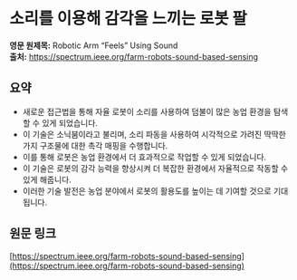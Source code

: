 # 소리를 이용해 감각을 느끼는 로봇 팔

**영문 원제목:** Robotic Arm “Feels” Using Sound  
**출처:** https://spectrum.ieee.org/farm-robots-sound-based-sensing

## 요약
- 새로운 접근법을 통해 자율 로봇이 소리를 사용하여 덤불이 많은 농업 환경을 탐색할 수 있게 되었습니다.
- 이 기술은 소닉붐이라고 불리며, 소리 파동을 사용하여 시각적으로 가려진 딱딱한 가지 구조물에 대한 촉각 매핑을 수행합니다.
- 이를 통해 로봇은 농업 환경에서 더 효과적으로 작업할 수 있게 되었습니다.
- 이 기술은 로봇의 감각 능력을 향상시켜 더 복잡한 환경에서 자율적으로 작동할 수 있게 해줍니다.
- 이러한 기술 발전은 농업 분야에서 로봇의 활용도를 높이는 데 기여할 것으로 기대됩니다.

## 원문 링크
[https://spectrum.ieee.org/farm-robots-sound-based-sensing](https://spectrum.ieee.org/farm-robots-sound-based-sensing)
